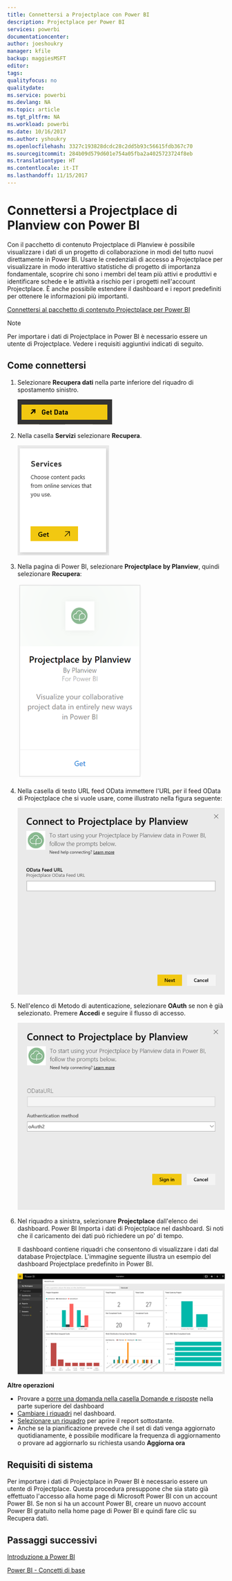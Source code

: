 ```yaml
---
title: Connettersi a Projectplace con Power BI
description: Projectplace per Power BI
services: powerbi
documentationcenter: 
author: joeshoukry
manager: kfile
backup: maggiesMSFT
editor: 
tags: 
qualityfocus: no
qualitydate: 
ms.service: powerbi
ms.devlang: NA
ms.topic: article
ms.tgt_pltfrm: NA
ms.workload: powerbi
ms.date: 10/16/2017
ms.author: yshoukry
ms.openlocfilehash: 3327c193828dcdc28c2dd5b93c56615fdb367c70
ms.sourcegitcommit: 284b09d579d601e754a05fba2a4025723724f8eb
ms.translationtype: HT
ms.contentlocale: it-IT
ms.lasthandoff: 11/15/2017
---
```

# <a name="connect-to-projectplace-by-planview-with-power-bi"></a>Connettersi a Projectplace di Planview con Power BI
Con il pacchetto di contenuto Projectplace di Planview è possibile visualizzare i dati di un progetto di collaborazione in modi del tutto nuovi direttamente in Power BI. Usare le credenziali di accesso a Projectplace per visualizzare in modo interattivo statistiche di progetto di importanza fondamentale, scoprire chi sono i membri del team più attivi e produttivi e identificare schede e le attività a rischio per i progetti nell'account Projectplace. È anche possibile estendere il dashboard e i report predefiniti per ottenere le informazioni più importanti.

[Connettersi al pacchetto di contenuto Projectplace per Power BI](https://app.powerbi.com/getdata/services/projectplace)

>[!NOTE]
>Per importare i dati di Projectplace in Power BI è necessario essere un utente di Projectplace. Vedere i requisiti aggiuntivi indicati di seguito.

## <a name="how-to-connect"></a>Come connettersi
1. Selezionare **Recupera dati** nella parte inferiore del riquadro di spostamento sinistro.
   
    ![](media/service-connect-to-projectplace/get.png)
2. Nella casella **Servizi** selezionare **Recupera**.
   
    ![](media/service-connect-to-projectplace/services.png)
3. Nella pagina di Power BI, selezionare **Projectplace by Planview**, quindi selezionare **Recupera**:  
   
    ![](media/service-connect-to-projectplace/projectplace.png)
4. Nella casella di testo URL feed OData immettere l'URL per il feed OData di Projectplace che si vuole usare, come illustrato nella figura seguente:
   
    ![](media/service-connect-to-projectplace/params.png)
5. Nell'elenco di Metodo di autenticazione, selezionare **OAuth** se non è già selezionato. Premere **Accedi** e seguire il flusso di accesso.  
   
   ![](media/service-connect-to-projectplace/creds.png)
6. Nel riquadro a sinistra, selezionare **Projectplace** dall'elenco dei dashboard. Power BI Importa i dati di Projectplace nel dashboard. Si noti che il caricamento dei dati può richiedere un po' di tempo.  
   
    Il dashboard contiene riquadri che consentono di visualizzare i dati dal database Projectplace. L'immagine seguente illustra un esempio del dashboard Projectplace predefinito in Power BI.
   
    ![](media/service-connect-to-projectplace/dashboard.png)

**Altre operazioni**

* Provare a [porre una domanda nella casella Domande e risposte](service-q-and-a.md) nella parte superiore del dashboard
* [Cambiare i riquadri](service-dashboard-edit-tile.md) nel dashboard.
* [Selezionare un riquadro](service-dashboard-tiles.md) per aprire il report sottostante.
* Anche se la pianificazione prevede che il set di dati venga aggiornato quotidianamente, è possibile modificare la frequenza di aggiornamento o provare ad aggiornarlo su richiesta usando **Aggiorna ora**

## <a name="system-requirements"></a>Requisiti di sistema
Per importare i dati di Projectplace in Power BI è necessario essere un utente di Projectplace. Questa procedura presuppone che sia stato già effettuato l'accesso alla home page di Microsoft Power BI con un account Power BI. Se non si ha un account Power BI, creare un nuovo account Power BI gratuito nella home page di Power BI e quindi fare clic su Recupera dati.

## <a name="next-steps"></a>Passaggi successivi
[Introduzione a Power BI](service-get-started.md)

[Power BI - Concetti di base](service-basic-concepts.md)

